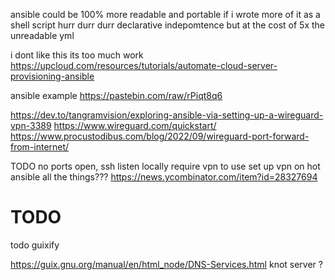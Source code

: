 ansible could be 100% more readable and portable if i wrote more of it as a shell script
hurr durr durr declarative indepomtence but at the cost of 5x the unreadable yml

i dont like this its too much work
https://upcloud.com/resources/tutorials/automate-cloud-server-provisioning-ansible


ansible example
https://pastebin.com/raw/rPiqt8q6

https://dev.to/tangramvision/exploring-ansible-via-setting-up-a-wireguard-vpn-3389
https://www.wireguard.com/quickstart/
https://www.procustodibus.com/blog/2022/09/wireguard-port-forward-from-internet/


TODO
no ports open, ssh listen locally
require vpn to use
set up vpn on hot
ansible all the things???
https://news.ycombinator.com/item?id=28327694

# TODO
todo guixify

https://guix.gnu.org/manual/en/html_node/DNS-Services.html
knot server ?

